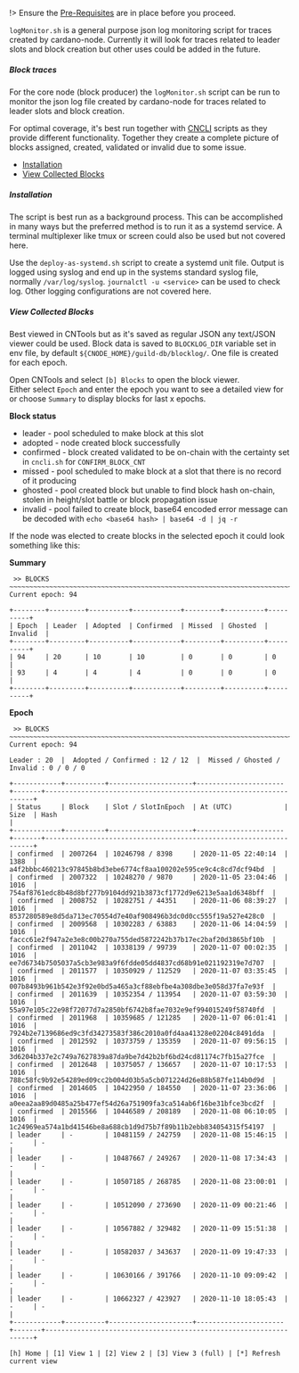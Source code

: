 !> Ensure the [Pre-Requisites](basics.md#pre-requisites) are in place before you proceed.

`logMonitor.sh` is a general purpose json log monitoring script for traces created by cardano-node. Currently it will look for traces related to leader slots and block creation but other uses could be added in the future. 

##### Block traces
For the core node (block producer) the `logMonitor.sh` script can be run to monitor the json log file created by cardano-node for traces related to leader slots and block creation.   

For optimal coverage, it's best run together with [CNCLI](Scripts/cncli.md) scripts as they provide different functionality. Together they create a complete picture of blocks assigned, created, validated or invalid due to some issue. 

* [Installation](#installation)
* [View Collected Blocks](#view-collected-blocks)

##### Installation
The script is best run as a background process. This can be accomplished in many ways but the preferred method is to run it as a systemd service. A terminal multiplexer like tmux or screen could also be used but not covered here.

Use the `deploy-as-systemd.sh` script to create a systemd unit file.
Output is logged using syslog and end up in the systems standard syslog file, normally `/var/log/syslog`. `journalctl -u <service>` can be used to check log. Other logging configurations are not covered here. 

##### View Collected Blocks
Best viewed in CNTools but as it's saved as regular JSON any text/JSON viewer could be used. Block data is saved to `BLOCKLOG_DIR` variable set in env file, by default `${CNODE_HOME}/guild-db/blocklog/`. One file is created for each epoch. 

Open CNTools and select `[b] Blocks` to open the block viewer.  
Either select `Epoch` and enter the epoch you want to see a detailed view for or choose `Summary` to display blocks for last x epochs.

**Block status**
* leader - pool scheduled to make block at this slot
* adopted - node created block successfully
* confirmed - block created validated to be on-chain with the certainty set in `cncli.sh` for `CONFIRM_BLOCK_CNT`
* missed - pool scheduled to make block at a slot that there is no record of it producing
* ghosted - pool created block but unable to find block hash on-chain, stolen in height/slot battle or block propagation issue
* invalid - pool failed to create block, base64 encoded error message can be decoded with `echo <base64 hash> | base64 -d | jq -r`

If the node was elected to create blocks in the selected epoch it could look something like this:

**Summary**
```
 >> BLOCKS
~~~~~~~~~~~~~~~~~~~~~~~~~~~~~~~~~~~~~~~~~~~~~~~~~~~~~~~~~~~~~~~~~~~~~~~~~~~~~~~~~~~~
Current epoch: 94

+--------+---------+----------+------------+---------+----------+----------+
| Epoch  | Leader  | Adopted  | Confirmed  | Missed  | Ghosted  | Invalid  |
+--------+---------+----------+------------+---------+----------+----------+
| 94     | 20      | 10       | 10         | 0       | 0        | 0        |
| 93     | 4       | 4        | 4          | 0       | 0        | 0        |
+--------+---------+----------+------------+---------+----------+----------+
```
**Epoch**
```
 >> BLOCKS
~~~~~~~~~~~~~~~~~~~~~~~~~~~~~~~~~~~~~~~~~~~~~~~~~~~~~~~~~~~~~~~~~~~~~~~~~~~~~~~~~~~~
Current epoch: 94

Leader : 20  |  Adopted / Confirmed : 12 / 12  |  Missed / Ghosted / Invalid : 0 / 0 / 0

+------------+----------+---------------------+----------------------+-------+-------------------------------------------------------------------+
| Status     | Block    | Slot / SlotInEpoch  | At (UTC)             | Size  | Hash                                                              |
+------------+----------+---------------------+----------------------+-------+-------------------------------------------------------------------+
| confirmed  | 2007264  | 10246798 / 8398     | 2020-11-05 22:40:14  | 1388  | a4f2bbbc460213c97845b8bd3ebe6774cf8aa100202e595ce9c4c8cd7dcf94bd  |
| confirmed  | 2007322  | 10248270 / 9870     | 2020-11-05 23:04:46  | 1016  | 754af8761edc8b48d8bf277b9104dd921b3873cf1772d9e6213e5aa1d6348bff  |
| confirmed  | 2008752  | 10282751 / 44351    | 2020-11-06 08:39:27  | 1016  | 8537280589e8d5da713ec70554d7e40af908496b3dc0d0cc555f19a527e428c0  |
| confirmed  | 2009568  | 10302283 / 63883    | 2020-11-06 14:04:59  | 1016  | faccc61e2f947a2e3e8c00b270a755ded5872242b37b17ec2baf20d3865bf10b  |
| confirmed  | 2011042  | 10338139 / 99739    | 2020-11-07 00:02:35  | 1016  | ee7d6734b7505037a5cb3e983a9f6fdde05dd4837cd68b91e021192319e7d707  |
| confirmed  | 2011577  | 10350929 / 112529   | 2020-11-07 03:35:45  | 1016  | 007b8493b961b542e3f92e0bd5a465a3cf88ebfbe4a308dbe3e058d37fa7e93f  |
| confirmed  | 2011639  | 10352354 / 113954   | 2020-11-07 03:59:30  | 1016  | 55a97e105c22e98f72077d7a2850bf6742b8fae7032e9ef994015249f58740fd  |
| confirmed  | 2011968  | 10359685 / 121285   | 2020-11-07 06:01:41  | 1016  | 7924b2e7139686ed9c3fd34273583f386c2010a0fd4aa41328e02204c8491dda  |
| confirmed  | 2012592  | 10373759 / 135359   | 2020-11-07 09:56:15  | 1016  | 3d6204b337e2c749a7627839a87da9be7d42b2bf6bd24cd81174c7fb15a27fce  |
| confirmed  | 2012648  | 10375057 / 136657   | 2020-11-07 10:17:53  | 1016  | 788c58fc9b92e54289ed09cc2b004d03b5a5cb071224d26e88b587fe114b0d9d  |
| confirmed  | 2014605  | 10422950 / 184550   | 2020-11-07 23:36:06  | 1016  | a0eea2aa89d0485a25b477ef54d26a751909fa3ca514ab6f16be31bfce3bcd2f  |
| confirmed  | 2015566  | 10446589 / 208189   | 2020-11-08 06:10:05  | 1016  | 1c24969ea574a1bd41546be8a688cb1d9d75b7f89b11b2ebb834054315f54197  |
| leader     | -        | 10481159 / 242759   | 2020-11-08 15:46:15  | -     | -                                                                 |
| leader     | -        | 10487667 / 249267   | 2020-11-08 17:34:43  | -     | -                                                                 |
| leader     | -        | 10507185 / 268785   | 2020-11-08 23:00:01  | -     | -                                                                 |
| leader     | -        | 10512090 / 273690   | 2020-11-09 00:21:46  | -     | -                                                                 |
| leader     | -        | 10567882 / 329482   | 2020-11-09 15:51:38  | -     | -                                                                 |
| leader     | -        | 10582037 / 343637   | 2020-11-09 19:47:33  | -     | -                                                                 |
| leader     | -        | 10630166 / 391766   | 2020-11-10 09:09:42  | -     | -                                                                 |
| leader     | -        | 10662327 / 423927   | 2020-11-10 18:05:43  | -     | -                                                                 |
+------------+----------+---------------------+----------------------+-------+-------------------------------------------------------------------+

[h] Home | [1] View 1 | [2] View 2 | [3] View 3 (full) | [*] Refresh current view
```
